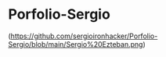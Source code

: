 # Porfolio-Sergio

(https://github.com/sergioironhacker/Porfolio-Sergio/blob/main/Sergio%20Ezteban.png)



